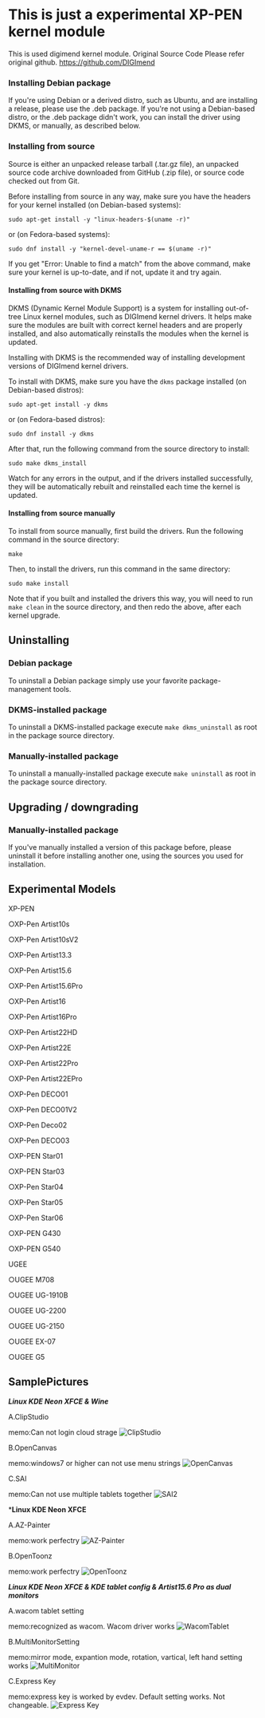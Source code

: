 # This is just a experimental XP-PEN kernel module
This is used digimend kernel module.
Original Source Code
Please refer original github.
https://github.com/DIGImend

### Installing Debian package ###

If you're using Debian or a derived distro, such as Ubuntu, and are installing
a release, please use the .deb package. If you're not using a Debian-based
distro, or the .deb package didn't work, you can install the driver using
DKMS, or manually, as described below.

### Installing from source ###

Source is either an unpacked release tarball (.tar.gz file), an unpacked
source code archive downloaded from GitHub (.zip file), or source code checked
out from Git.

Before installing from source in any way, make sure you have the headers for
your kernel installed (on Debian-based systems):

    sudo apt-get install -y "linux-headers-$(uname -r)"

or (on Fedora-based systems):

    sudo dnf install -y "kernel-devel-uname-r == $(uname -r)"

If you get "Error: Unable to find a match" from the above command, make sure
your kernel is up-to-date, and if not, update it and try again.

#### Installing from source with DKMS ####

DKMS (Dynamic Kernel Module Support) is a system for installing out-of-tree
Linux kernel modules, such as DIGImend kernel drivers. It helps make sure the
modules are built with correct kernel headers and are properly installed, and
also automatically reinstalls the modules when the kernel is updated.

Installing with DKMS is the recommended way of installing development versions
of DIGImend kernel drivers.

To install with DKMS, make sure you have the `dkms` package installed (on
Debian-based distros):

    sudo apt-get install -y dkms

or (on Fedora-based distros):

    sudo dnf install -y dkms

After that, run the following command from the source directory to install:

    sudo make dkms_install

Watch for any errors in the output, and if the drivers installed successfully,
they will be automatically rebuilt and reinstalled each time the kernel is
updated.

#### Installing from source manually ####

To install from source manually, first build the drivers. Run the following
command in the source directory:

    make

Then, to install the drivers, run this command in the same directory:

    sudo make install

Note that if you built and installed the drivers this way, you will need to
run `make clean` in the source directory, and then redo the above, after each
kernel upgrade.


Uninstalling
------------

### Debian package ###

To uninstall a Debian package simply use your favorite package-management
tools.

### DKMS-installed package ###

To uninstall a DKMS-installed package execute `make dkms_uninstall` as root in
the package source directory.

### Manually-installed package ###

To uninstall a manually-installed package execute `make uninstall` as root in
the package source directory.

Upgrading / downgrading
-----------------------

### Manually-installed package ###

If you've manually installed a version of this package before, please
uninstall it before installing another one, using the sources you used for
installation.


Experimental Models
-----------------------
XP-PEN

○XP-Pen Artist10s

○XP-Pen Artist10sV2

○XP-Pen Artist13.3

○XP-Pen Artist15.6

○XP-Pen Artist15.6Pro

○XP-Pen Artist16

○XP-Pen Artist16Pro

○XP-Pen Artist22HD

○XP-Pen Artist22E

○XP-Pen Artist22Pro

○XP-Pen Artist22EPro

○XP-Pen DECO01

○XP-Pen DECO01V2

○XP-Pen Deco02

○XP-Pen DECO03

○XP-PEN Star01

○XP-PEN Star03

○XP-Pen Star04

○XP-Pen Star05

○XP-Pen Star06

○XP-PEN G430

○XP-PEN G540

UGEE

○UGEE M708

○UGEE UG-1910B

○UGEE UG-2200

○UGEE UG-2150

○UGEE EX-07

○UGEE G5



SamplePictures
-----------------------
***Linux KDE Neon XFCE & Wine***

A.ClipStudio

memo:Can not login cloud strage
![ClipStudio](https://raw.githubusercontent.com/megamuteki/images/master/xppenexp/ClipStudio.png)

B.OpenCanvas

memo:windows7 or higher can not use menu strings
![OpenCanvas](https://raw.githubusercontent.com/megamuteki/images/master/xppenexp/OpenCanvas.png)

C.SAI

memo:Can not use multiple tablets together
![SAI2](https://raw.githubusercontent.com/megamuteki/images/master/xppenexp/Sai2.png)

***Linux KDE Neon XFCE**

A.AZ-Painter

memo:work perfectry
![AZ-Painter](https://raw.githubusercontent.com/megamuteki/images/master/xppenexp/AzPainter.png)

B.OpenToonz

memo:work perfectry
![OpenToonz](https://raw.githubusercontent.com/megamuteki/images/master/xppenexp/Toonz.png)



***Linux KDE Neon XFCE & KDE tablet config & Artist15.6 Pro as dual monitors***

A.wacom tablet setting

memo:recognized as wacom. Wacom driver works
![WacomTablet](https://raw.githubusercontent.com/megamuteki/images/master/xppenexp/Tabconfig01.png)

B.MultiMonitorSetting

memo:mirror mode, expantion mode, rotation, vartical, left hand setting works
![MultiMonitor](https://raw.githubusercontent.com/megamuteki/images/master/xppenexp/Tabconfig02.png)

C.Express Key

memo:express key is worked by evdev. Default setting works. Not changeable.
![Express Key](https://raw.githubusercontent.com/megamuteki/images/master/xppenexp/Tabconfig03.png)



